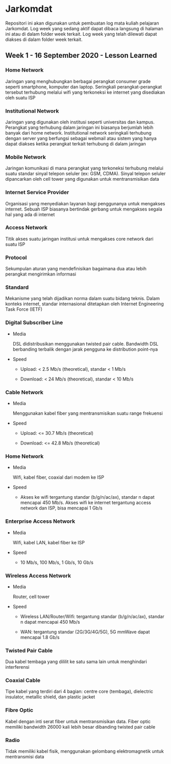 # Jarkomdat

Repositori ini akan digunakan untuk pembuatan log mata kuliah pelajaran Jarkomdat. Log week yang sedang aktif dapat dibaca langsung di halaman ini atau di dalam folder week terkait. Log week yang telah dilewati dapat diakses di dalam folder week terkait.

## Week 1 - 16 September 2020 - Lesson Learned

### Home Network

Jaringan yang menghubungkan berbagai perangkat consumer grade seperti smartphone, komputer dan laptop. Seringkali perangkat-perangkat tersebut terhubung melalui wifi yang terkoneksi ke internet yang disediakan oleh suatu ISP

### Institutional Network

Jaringan yang digunakan oleh institusi seperti universitas dan kampus. Perangkat yang terhubung dalam jaringan ini biasanya berjumlah lebih banyak dari home network. Institutional network seringkali terhubung dengan server yang berfungsi sebagai webmail atau sistem yang hanya dapat diakses ketika perangkat terkait terhubung di dalam jaringan

### Mobile Network

Jaringan komunikasi di mana perangkat yang terkoneksi terhubung melalui suatu standar sinyal telepon seluler (ex: GSM, CDMA). Sinyal telepon seluler dipancarkan oleh cell tower yang digunakan untuk mentransmisikan data

### Internet Service Provider

Organisasi yang menyediakan layanan bagi penggunanya untuk mengakses internet. Sebuah ISP biasanya bertindak gerbang untuk mengakses segala hal yang ada di internet

### Access Network

Titik akses suatu jaringan institusi untuk mengakses core network dari suatu ISP

### Protocol

Sekumpulan aturan yang mendefinisikan bagaimana dua atau lebih perangkat mengirimkan informasi

### Standard

Mekanisme yang telah dijadikan norma dalam suatu bidang teknis. Dalam konteks internet, standar internasional ditetapkan oleh Internet Engineering Task Force (IETF)

### Digital Subscriber Line

- Media
  
  DSL didistribusikan menggunakan twisted pair cable. Bandwidth DSL berbanding terbalik dengan jarak pengguna ke distribution point-nya

- Speed
  
  - Upload: < 2.5 Mb/s (theoretical), standar < 1 Mb/s
  
  - Download: < 24 Mb/s (theoretical), standar < 10 Mb/s

### Cable Network

- Media
  
  Menggunakan kabel fiber yang mentransmisikan suatu range frekuensi

- Speed
  
  - Upload: <= 30.7 Mb/s (theoretical)
  
  - Download: <= 42.8 Mb/s (theoretical)

### Home Network

- Media
  
  Wifi, kabel fiber, coaxial dari modem ke ISP

- Speed
  
  - Akses ke wifi tergantung standar (b/g/n/ac/ax), standar n dapat mencapai 450 Mb/s. Akses wifi ke internet tergantung access network dan ISP, bisa mencapai 1 Gb/s

### Enterprise Access Network

- Media
  
  Wifi, kabel LAN, kabel fiber ke ISP

- Speed
  
  - 10 Mb/s, 100 Mb/s, 1 Gb/s, 10 Gb/s

### Wireless Access Network

- Media
  
  Router, cell tower

- Speed
  
  - Wireless LAN/Router/Wifi: tergantung standar (b/g/n/ac/ax), standar n dapat mencapai 450 Mb/s
  
  - WAN: tergantung standar (2G/3G/4G/5G), 5G mmWave dapat mencapai 1.8 Gb/s

### Twisted Pair Cable

Dua kabel tembaga yang dililit ke satu sama lain untuk menghindari interferensi

### Coaxial Cable

Tipe kabel yang terdiri dari 4  bagian: centre core (tembaga), dielectric insulator, metallic shield, dan plastic jacket

### Fibre Optic

Kabel dengan inti serat fiber untuk mentransmisikan data. Fiber optic memiliki bandwidth 26000 kali lebih besar dibanding twisted pair cable

### Radio

Tidak memiliki kabel fisik, menggunakan gelombang elektromagnetik untuk mentransmisi data